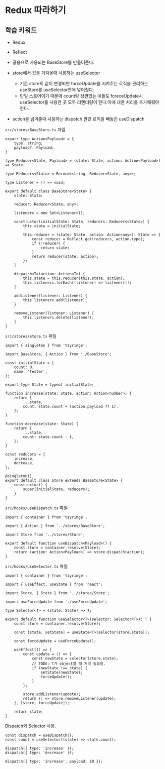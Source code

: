 # Redux 따라하기

## 학습 키워드

- Redux
- Reflect

- 공용으로 사용되는 BaseStore를 만들어준다.
- store에서 값을 가져올때 사용하는 useSelector
    - 기존 store의 값이 변경되면 forceUpdate를 시켜주는 로직을 관리하는 useStore를 useSelector안에 넣어줬다.
    - 단일 스토어이기 때문에 count랑 상관없는 애들도 foreceUpdate시 useSelector를 사용한 곳 모두 리렌더링이 된다.이에 대한 처리를 추가해줘야한다.
- action을 넘겨줄때 사용하는 dispatch 관련 로직을 빼놓은 useDispatch

`src/stores/BaseStore.ts` 파일

```tsx
export type Action<Payload> = {
	type: string;
	payload?: Payload;
}

type Reducer<State, Payload> = (state: State, action: Action<Payload>) => State;

type Reducers<State> = Record<string, Reducer<State, any>>;

type Listener = () => void;

export default class BaseStore<State> {
	state: State;

	reducer: Reducer<State, any>;

	listeners = new Set<Listener>();
	
	constructor(initialState: State, reducers: Reducers<State>) {
		this.state = initialState;

		this.reducer = (state: State, action: Action<any>): State => {
			const reducer = Reflect.get(reducers, action.type);			
			if (!reducer) {
				return state;
			}
			return reducer(state, action);
		};
	}
	
	dispatch<T>(action: Action<T>) {
		this.state = this.reducer(this.state, action);
		this.listeners.forEach((listener) => listener());
	}
	
	addListener(listener: Listener) {
		this.listeners.add(listener);
	}
	
	removeListener(listener: Listener) {
		this.listeners.delete(listener);
	}
}
```

`src/stores/Store.ts` 파일

```tsx
import { singleton } from 'tsyringe';

import BaseStore, { Action } from './BaseStore';

const initialState = {
	count: 0,
	name: 'Tester',
};

export type State = typeof initialState;

function increase(state: State, action: Action<number>) {
	return {
		...state,
		count: state.count + (action.payload ?? 1),
	};
}

function decrease(state: State) {
	return {
		...state,
		count: state.count - 1,
	};
}

const reducers = {
	increase,
	decrease,
};

@singleton()
export default class Store extends BaseStore<State> {
	constructor() {
		super(initialState, reducers);
	}
}
```

`src/hooks/useDispatch.ts` 파일

```tsx
import { container } from 'tsyringe';

import { Action } from '../stores/BaseStore';

import Store from '../stores/Store';

export default function useDispatch<Payload>() {
	const store = container.resolve(Store);
	return (action: Action<Payload>) => store.dispatch(action);
}
```

`src/hooks/useSelector.ts` 파일

```tsx
import { container } from 'tsyringe';

import { useEffect, useState } from 'react';

import Store, { State } from '../stores/Store';

import useForceUpdate from './useForceUpdate';

type Selector<T> = (state: State) => T;

export default function useSelector<T>(selector: Selector<T>): T {
	const store = container.resolve(Store);
	
	const [state, setState] = useState<T>(selector(store.state));
	
	const forceUpdate = useForceUpdate();
	
	useEffect(() => {
		const update = () => {
			const newState = selector(store.state);
			// TODO: T가 object일 때 처리 필요함.
			if (newState !== state) {
				setState(newState);
				forceUpdate();
			}
		};
	
		store.addListener(update);
		return () => store.removeListener(update);
	}, [store, forceUpdate]);

	return state;
}
```

Dispatch와 Selector 사용.

```tsx
const dispatch = useDispatch();
const count = useSelector((state) => state.count);

dispatch({ type: 'increase' });
dispatch({ type: 'decrease' });

dispatch({ type: 'increase', payload: 10 });
```